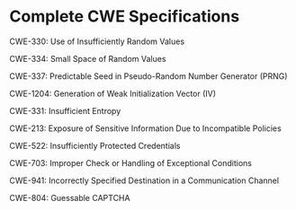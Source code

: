 

# Complete CWE Specifications

CWE-330: Use of Insufficiently Random Values

CWE-334: Small Space of Random Values

CWE-337: Predictable Seed in Pseudo-Random Number Generator (PRNG)

CWE-1204: Generation of Weak Initialization Vector (IV)

CWE-331: Insufficient Entropy

CWE-213: Exposure of Sensitive Information Due to Incompatible Policies

CWE-522: Insufficiently Protected Credentials

CWE-703: Improper Check or Handling of Exceptional Conditions

CWE-941: Incorrectly Specified Destination in a Communication Channel

CWE-804: Guessable CAPTCHA